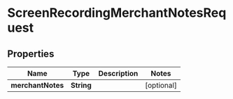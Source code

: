 

# ScreenRecordingMerchantNotesRequest


## Properties

| Name | Type | Description | Notes |
|------------ | ------------- | ------------- | -------------|
|**merchantNotes** | **String** |  |  [optional] |



